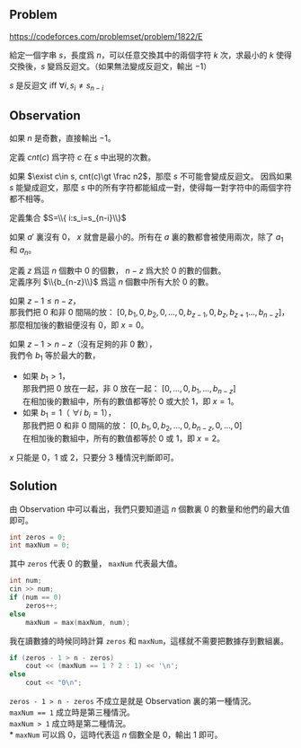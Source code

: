 ## **Problem**

https://codeforces.com/problemset/problem/1822/E

給定一個字串 $s$，長度爲 $n$，可以任意交換其中的兩個字符 $k$ 次，求最小的 $k$ 使得交換後，$s$ 變爲反迴文。（如果無法變成反迴文，輸出 $-1$）

$s$ 是反迴文 iff $\forall i, s_i \neq s_{n - i}$

## **Observation**

如果 $n$ 是奇數，直接輸出 $-1$。

定義 $cnt(c)$ 爲字符 $c$ 在 $s$ 中出現的次數。

如果 $\exist c\in s, cnt(c)\gt \frac n2$，那麼 $s$ 不可能會變成反迴文。
因爲如果 $s$ 能變成迴文，那麼 $s$ 中的所有字符都能組成一對，使得每一對字符中的兩個字符都不相等。

定義集合 $S=\\{ i:s_i=s_{n-i}\\}$

如果 $a'$ 裏沒有 0， $x$ 就會是最小的。所有在 $a$ 裏的數都會被使用兩次，除了 $a_1$ 和 $a_n$。

定義 $z$ 爲這 $n$ 個數中 0 的個數， $n-z$ 爲大於 0 的數的個數。\
定義序列 $\\{b_{n-z}\\}$ 爲這 $n$ 個數中所有大於 0 的數。

如果 $z-1\le n-z$，\
那我們把 0 和非 0 間隔的放： $[0,b_1,0,b_2,0,\dotsc,0,b_{z-1},0,b_z,b_{z+1}\dotsc,b_{n-z}]$，\
那麼相加後的數組便沒有 0，即 $x=0$。

如果 $z-1>n-z$（沒有足夠的非 0 數），\
我們令 $b_1$ 等於最大的數，
* 如果 $b_1>1$，\
  那我們把 0 放在一起，非 0 放在一起： $[0,\dotsc,0,b_1,\dotsc,b_{n-z}]$\
  在相加後的數組中，所有的數值都等於 0 或大於 1，即 $x=1$。
* 如果 $b_1=1$（ $\forall i~b_i=1$），\
  那我們把 0 和非 0 間隔的放： $[0,b_1,0,b_2,\dotsc,0,b_{n-z},0,\dotsc,0]$\
  在相加後的數組中，所有的數值都等於 0 或 1，即 $x=2$。

$x$ 只能是 0，1 或 2，只要分 3 種情況判斷即可。

## **Solution**

由 Observation 中可以看出，我們只要知道這 $n$ 個數裏 0 的數量和他們的最大值即可。
```cpp
int zeros = 0;
int maxNum = 0;
```
其中 `zeros` 代表 0 的數量， `maxNum` 代表最大值。
```cpp
int num;
cin >> num;
if (num == 0)
    zeros++;
else
    maxNum = max(maxNum, num);
```
我在讀數據的時候同時計算 `zeros` 和 `maxNum`，這樣就不需要把數據存到數組裏。
```cpp
if (zeros - 1 > n - zeros)
    cout << (maxNum == 1 ? 2 : 1) << '\n';
else
    cout << "0\n";
```
`zeros - 1 > n - zeros` 不成立是就是 Observation 裏的第一種情況。\
`maxNum == 1` 成立時是第三種情況。\
`maxNum > 1` 成立時是第二種情況。\
\* `maxNum` 可以爲 0，這時代表這 $n$ 個數全是 0，輸出 1 即可。